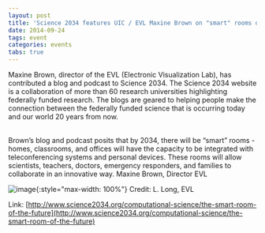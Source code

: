 ```yaml
---
layout: post
title: 'Science 2034 features UIC / EVL Maxine Brown on "smart" rooms of the future'
date: 2014-09-24
tags: event
categories: events
tabs: true
---
```


Maxine Brown, director of the EVL (Electronic Visualization Lab), has contributed a blog and podcast to Science 2034. The Science 2034 website is a collaboration of more than 60 research universities highlighting federally funded research. The blogs are geared to helping people make the connection between the federally funded science that is occurring today and our world 20 years from now.<br><br>

Brown&rsquo;s blog and podcast posits that by 2034, there will be &ldquo;smart&rdquo; rooms - homes, classrooms, and offices will have the capacity to be integrated with teleconferencing systems and personal devices. These rooms will allow scientists, teachers, doctors, emergency responders, and families to collaborate in an innovative way.
Maxine Brown, Director EVL

![image](https://www.evl.uic.edu/output/originals/mbrown_science_2034.png-srcw.jpg){:style="max-width: 100%"}
Credit: L. Long, EVL


Link: [http://www.science2034.org/computational-science/the-smart-room-of-the-future](http://www.science2034.org/computational-science/the-smart-room-of-the-future)
